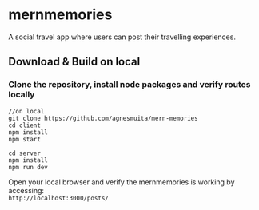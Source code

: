 # mernmemories
A social travel app where users can post their travelling experiences.


## Download & Build on local

### Clone the repository, install node packages  and verify routes locally

``` 
//on local
git clone https://github.com/agnesmuita/mern-memories
cd client
npm install
npm start

cd server
npm install
npm run dev

```

Open your local browser and verify the mernmemories is working by accessing:     
`http://localhost:3000/posts/`   
 
